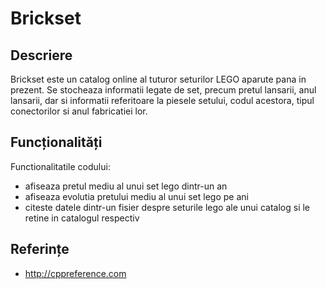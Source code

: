 # Brickset

## Descriere

Brickset este un catalog online al tuturor seturilor LEGO aparute pana in prezent. Se stocheaza informatii legate de set, precum pretul lansarii, anul lansarii, dar si informatii referitoare la piesele setului, codul acestora, tipul conectorilor si anul fabricatiei lor.

## Funcționalități

Functionalitatile codului:

- afiseaza pretul mediu al unui set lego dintr-un an
- afiseaza evolutia pretului mediu al unui set lego pe ani
- citeste datele dintr-un fisier despre seturile lego ale unui catalog si le retine in catalogul respectiv

## Referințe

- http://cppreference.com
